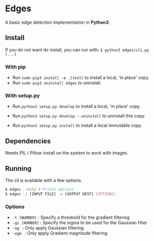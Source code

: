 # Edges

A basic edge detection implementation in __Python3__.

## Install
If you do not want do install, you can run with:
`$ python3 edges/cli.py [...]`

### With pip
 * Run `sudo pip3 install -e .[test]` to install a local, 'in place' copy.
 * Run `sudo pip3 uninstall edges` to uninstall.

### With setup.py
* Run `python3 setup.py develop` to install a local, 'in place' copy.
* Run `python3 setup.py develop --uninstall` to uninstall this copy.

* Run `python3 setup.py install` to install a local immutable copy.  

## Dependencies
Needs PIL / Pillow install on the system to work with images. 

## Running

The cli is available with a few options.

```bash
$ edges --help # Prints options
$ edges -i [INPUT FILE] -o [OUTPUT DEST] [OPTIONS]
```

### Options

* `-t [NUMBER]` : Specify a threshold for the gradient filtering
* `-gs [NUMBER]` : Specify the sigma to be used for the Gaussian filter
* `-og ` : Only apply Gaussian filtering
* `-ogm ` : Only apply Gradient magnitude filtering

